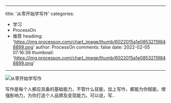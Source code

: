 
---
title: '从零开始学写作'
categories: 
 - 学习
 - ProcessOn
 - 推荐
headimg: 'https://img.processon.com/chart_image/thumb/6022015a1e08532119848899.png'
author: ProcessOn
comments: false
date: 2022-02-05 07:16:39
thumbnail: 'https://img.processon.com/chart_image/thumb/6022015a1e08532119848899.png'
---

<div>   
<img class="thumb" alt="从零开始学写作" src="https://img.processon.com/chart_image/thumb/6022015a1e08532119848899.png" referrerpolicy="no-referrer">
<p>写作是每个人都应具备的基础能力，不管什么技能，加上写作，都能为你赋能，增强影响力，为你打造个人品牌及变现能力。可以说，写..</p>  
</div>
            